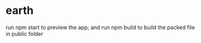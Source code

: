 # earth
run npm start to preview the app;
and run npm build to build the packed file in public folder

